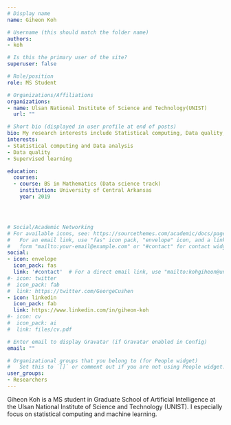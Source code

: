 ```yaml
---
# Display name
name: Giheon Koh

# Username (this should match the folder name)
authors:
- koh

# Is this the primary user of the site?
superuser: false

# Role/position
role: MS Student 

# Organizations/Affiliations
organizations:
- name: Ulsan National Institute of Science and Technology(UNIST)
  url: ""

# Short bio (displayed in user profile at end of posts)
bio: My research interests include Statistical computing, Data quality, and Machine learning.
interests:
- Statistical computing and Data analysis
- Data quality
- Supervised learning

education:
  courses:
  - course: BS in Mathematics (Data science track)
    institution: University of Central Arkansas
    year: 2019




# Social/Academic Networking
# For available icons, see: https://sourcethemes.com/academic/docs/page-builder/#icons
#   For an email link, use "fas" icon pack, "envelope" icon, and a link in the
#   form "mailto:your-email@example.com" or "#contact" for contact widget.
social:
- icon: envelope
  icon_pack: fas
  link: '#contact'  # For a direct email link, use "mailto:kohgiheon@unist.ac.kr".
#- icon: twitter
#  icon_pack: fab
#  link: https://twitter.com/GeorgeCushen
- icon: linkedin
  icon_pack: fab
  link: https://www.linkedin.com/in/giheon-koh
#- icon: cv
#  icon_pack: ai
#  link: files/cv.pdf

# Enter email to display Gravatar (if Gravatar enabled in Config)
email: ""

# Organizational groups that you belong to (for People widget)
#   Set this to `[]` or comment out if you are not using People widget.
user_groups:
- Researchers
---
```


Giheon Koh is a MS student in Graduate School of Artificial Intelligence at the Ulsan National Institute of Science and Technology (UNIST). 
I especially focus on statistical computing and machine learning.




